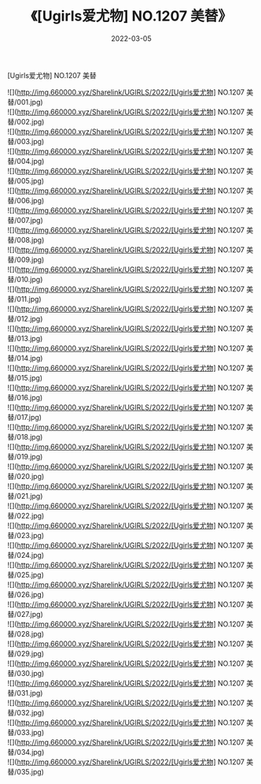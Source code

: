 ﻿---
layout: post
title:  《[Ugirls爱尤物] NO.1207 美替》
date:   2022-03-05
img: http://img.660000.xyz/Sharelink/UGIRLS/2022/[Ugirls爱尤物] NO.1207 美替/000.jpg
categories: [美女, 清纯, 唯美]
---

[Ugirls爱尤物] NO.1207 美替

 ![](http://img.660000.xyz/Sharelink/UGIRLS/2022/[Ugirls爱尤物] NO.1207 美替/001.jpg) <br>![](http://img.660000.xyz/Sharelink/UGIRLS/2022/[Ugirls爱尤物] NO.1207 美替/002.jpg) <br>![](http://img.660000.xyz/Sharelink/UGIRLS/2022/[Ugirls爱尤物] NO.1207 美替/003.jpg) <br>![](http://img.660000.xyz/Sharelink/UGIRLS/2022/[Ugirls爱尤物] NO.1207 美替/004.jpg) <br>![](http://img.660000.xyz/Sharelink/UGIRLS/2022/[Ugirls爱尤物] NO.1207 美替/005.jpg) <br>![](http://img.660000.xyz/Sharelink/UGIRLS/2022/[Ugirls爱尤物] NO.1207 美替/006.jpg) <br>![](http://img.660000.xyz/Sharelink/UGIRLS/2022/[Ugirls爱尤物] NO.1207 美替/007.jpg) <br>![](http://img.660000.xyz/Sharelink/UGIRLS/2022/[Ugirls爱尤物] NO.1207 美替/008.jpg) <br>![](http://img.660000.xyz/Sharelink/UGIRLS/2022/[Ugirls爱尤物] NO.1207 美替/009.jpg) <br>![](http://img.660000.xyz/Sharelink/UGIRLS/2022/[Ugirls爱尤物] NO.1207 美替/010.jpg) <br>![](http://img.660000.xyz/Sharelink/UGIRLS/2022/[Ugirls爱尤物] NO.1207 美替/011.jpg) <br>![](http://img.660000.xyz/Sharelink/UGIRLS/2022/[Ugirls爱尤物] NO.1207 美替/012.jpg) <br>![](http://img.660000.xyz/Sharelink/UGIRLS/2022/[Ugirls爱尤物] NO.1207 美替/013.jpg) <br>![](http://img.660000.xyz/Sharelink/UGIRLS/2022/[Ugirls爱尤物] NO.1207 美替/014.jpg) <br>![](http://img.660000.xyz/Sharelink/UGIRLS/2022/[Ugirls爱尤物] NO.1207 美替/015.jpg) <br>![](http://img.660000.xyz/Sharelink/UGIRLS/2022/[Ugirls爱尤物] NO.1207 美替/016.jpg) <br>![](http://img.660000.xyz/Sharelink/UGIRLS/2022/[Ugirls爱尤物] NO.1207 美替/017.jpg) <br>![](http://img.660000.xyz/Sharelink/UGIRLS/2022/[Ugirls爱尤物] NO.1207 美替/018.jpg) <br>![](http://img.660000.xyz/Sharelink/UGIRLS/2022/[Ugirls爱尤物] NO.1207 美替/019.jpg) <br>![](http://img.660000.xyz/Sharelink/UGIRLS/2022/[Ugirls爱尤物] NO.1207 美替/020.jpg) <br>![](http://img.660000.xyz/Sharelink/UGIRLS/2022/[Ugirls爱尤物] NO.1207 美替/021.jpg) <br>![](http://img.660000.xyz/Sharelink/UGIRLS/2022/[Ugirls爱尤物] NO.1207 美替/022.jpg) <br>![](http://img.660000.xyz/Sharelink/UGIRLS/2022/[Ugirls爱尤物] NO.1207 美替/023.jpg) <br>![](http://img.660000.xyz/Sharelink/UGIRLS/2022/[Ugirls爱尤物] NO.1207 美替/024.jpg) <br>![](http://img.660000.xyz/Sharelink/UGIRLS/2022/[Ugirls爱尤物] NO.1207 美替/025.jpg) <br>![](http://img.660000.xyz/Sharelink/UGIRLS/2022/[Ugirls爱尤物] NO.1207 美替/026.jpg) <br>![](http://img.660000.xyz/Sharelink/UGIRLS/2022/[Ugirls爱尤物] NO.1207 美替/027.jpg) <br>![](http://img.660000.xyz/Sharelink/UGIRLS/2022/[Ugirls爱尤物] NO.1207 美替/028.jpg) <br>![](http://img.660000.xyz/Sharelink/UGIRLS/2022/[Ugirls爱尤物] NO.1207 美替/029.jpg) <br>![](http://img.660000.xyz/Sharelink/UGIRLS/2022/[Ugirls爱尤物] NO.1207 美替/030.jpg) <br>![](http://img.660000.xyz/Sharelink/UGIRLS/2022/[Ugirls爱尤物] NO.1207 美替/031.jpg) <br>![](http://img.660000.xyz/Sharelink/UGIRLS/2022/[Ugirls爱尤物] NO.1207 美替/032.jpg) <br>![](http://img.660000.xyz/Sharelink/UGIRLS/2022/[Ugirls爱尤物] NO.1207 美替/033.jpg) <br>![](http://img.660000.xyz/Sharelink/UGIRLS/2022/[Ugirls爱尤物] NO.1207 美替/034.jpg) <br>![](http://img.660000.xyz/Sharelink/UGIRLS/2022/[Ugirls爱尤物] NO.1207 美替/035.jpg) <br>